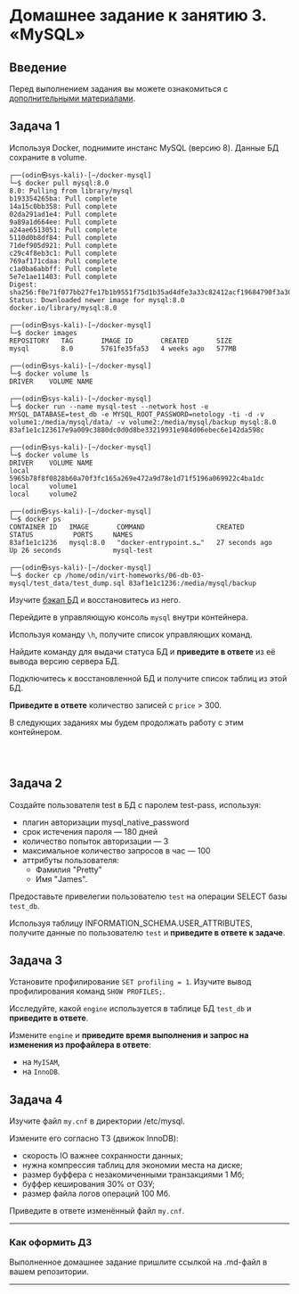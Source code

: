 # Домашнее задание к занятию 3. «MySQL»

## Введение

Перед выполнением задания вы можете ознакомиться с 
[дополнительными материалами](https://github.com/netology-code/virt-homeworks/blob/virt-11/additional/README.md).

## Задача 1

Используя Docker, поднимите инстанс MySQL (версию 8). Данные БД сохраните в volume.

```                                                                                             
┌──(odin㉿sys-kali)-[~/docker-mysql]
└─$ docker pull mysql:8.0                                                            
8.0: Pulling from library/mysql
b193354265ba: Pull complete 
14a15c0bb358: Pull complete 
02da291ad1e4: Pull complete 
9a89a1d664ee: Pull complete 
a24ae6513051: Pull complete 
5110d0b8df84: Pull complete 
71def905d921: Pull complete 
c29c4f8eb3c1: Pull complete 
769af171cdaa: Pull complete 
c1a0ba6abbff: Pull complete 
5e7e1ae11403: Pull complete 
Digest: sha256:f0e71f077bb27fe17b1b9551f75d1b35ad4dfe3a33c82412acf19684790f3a30
Status: Downloaded newer image for mysql:8.0
docker.io/library/mysql:8.0
                                                                                             
┌──(odin㉿sys-kali)-[~/docker-mysql]
└─$ docker images        
REPOSITORY   TAG       IMAGE ID       CREATED       SIZE
mysql        8.0       5761fe35fa53   4 weeks ago   577MB
                                                                                             
┌──(odin㉿sys-kali)-[~/docker-mysql]
└─$ docker volume ls
DRIVER    VOLUME NAME
                                                                                             
┌──(odin㉿sys-kali)-[~/docker-mysql]
└─$ docker run --name mysql-test --network host -e MYSQL_DATABASE=test_db -e MYSQL_ROOT_PASSWORD=netology -ti -d -v volume1:/media/mysql/data/ -v volume2:/media/mysql/backup mysql:8.0
83af1e1c123617e9a009c3880dc0d0d8be33219931e984d06ebec6e142da598c
                                                                                             
┌──(odin㉿sys-kali)-[~/docker-mysql]
└─$ docker volume ls
DRIVER    VOLUME NAME
local     5965b78f8f0828b60a70f3fc165a269e472a9d78e1d71f5196a069922c4ba1dc
local     volume1
local     volume2
                                                                                             
┌──(odin㉿sys-kali)-[~/docker-mysql]
└─$ docker ps            
CONTAINER ID   IMAGE       COMMAND                  CREATED          STATUS          PORTS     NAMES
83af1e1c1236   mysql:8.0   "docker-entrypoint.s…"   27 seconds ago   Up 26 seconds             mysql-test
                                                                                             
┌──(odin㉿sys-kali)-[~/docker-mysql]
└─$ docker cp /home/odin/virt-homeworks/06-db-03-mysql/test_data/test_dump.sql 83af1e1c1236:/media/mysql/backup                                                                                    
```

Изучите [бэкап БД](https://github.com/netology-code/virt-homeworks/tree/virt-11/06-db-03-mysql/test_data) и 
восстановитесь из него.

Перейдите в управляющую консоль `mysql` внутри контейнера.

Используя команду `\h`, получите список управляющих команд.

Найдите команду для выдачи статуса БД и **приведите в ответе** из её вывода версию сервера БД.

Подключитесь к восстановленной БД и получите список таблиц из этой БД.

**Приведите в ответе** количество записей с `price` > 300.

В следующих заданиях мы будем продолжать работу с этим контейнером.

```



```

## Задача 2

Создайте пользователя test в БД c паролем test-pass, используя:

- плагин авторизации mysql_native_password
- срок истечения пароля — 180 дней 
- количество попыток авторизации — 3 
- максимальное количество запросов в час — 100
- аттрибуты пользователя:
    - Фамилия "Pretty"
    - Имя "James".

Предоставьте привелегии пользователю `test` на операции SELECT базы `test_db`.
    
Используя таблицу INFORMATION_SCHEMA.USER_ATTRIBUTES, получите данные по пользователю `test` и 
**приведите в ответе к задаче**.

## Задача 3

Установите профилирование `SET profiling = 1`.
Изучите вывод профилирования команд `SHOW PROFILES;`.

Исследуйте, какой `engine` используется в таблице БД `test_db` и **приведите в ответе**.

Измените `engine` и **приведите время выполнения и запрос на изменения из профайлера в ответе**:
- на `MyISAM`,
- на `InnoDB`.

## Задача 4 

Изучите файл `my.cnf` в директории /etc/mysql.

Измените его согласно ТЗ (движок InnoDB):

- скорость IO важнее сохранности данных;
- нужна компрессия таблиц для экономии места на диске;
- размер буффера с незакомиченными транзакциями 1 Мб;
- буффер кеширования 30% от ОЗУ;
- размер файла логов операций 100 Мб.

Приведите в ответе изменённый файл `my.cnf`.

---

### Как оформить ДЗ

Выполненное домашнее задание пришлите ссылкой на .md-файл в вашем репозитории.

---
